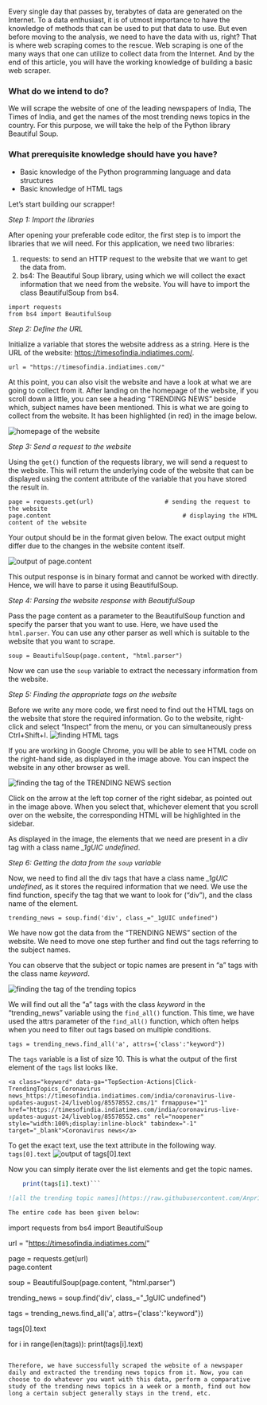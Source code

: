 Every single day that passes by, terabytes of data are generated on the Internet. To a data enthusiast, it is of utmost importance to have the knowledge of methods that can be used to put that data to use. But even before moving to the analysis, we need to have the data with us, right? That is where web scraping comes to the rescue. Web scraping is one of the many ways that one can utilize to collect data from the Internet. And by the end of this article, you will have the working knowledge of building a basic web scraper.

### What do we intend to do?
We will scrape the website of one of the leading newspapers of India, The Times of India, and get the names of the most trending news topics in the country. For this purpose, we will take the help of the Python library Beautiful Soup. 

### What prerequisite knowledge should have you have?
- Basic knowledge of the Python programming language and data structures
- Basic knowledge of HTML tags

Let’s start building our scrapper!

*Step 1: Import the libraries*

After opening your preferable code editor, the first step is to import the libraries that we will need. For this application, we need two libraries:
1. requests: to send an HTTP request to the website that we want to get the data from.
2. bs4:  The Beautiful Soup library, using which we will collect the exact information that we need from the website. You will have to import the class BeautifulSoup from bs4. 

```
import requests
from bs4 import BeautifulSoup
``` 
*Step 2: Define the URL*

Initialize a variable that stores the website address as a string. Here is the URL of the website: https://timesofindia.indiatimes.com/. 

`url = "https://timesofindia.indiatimes.com/"`

At this point, you can also visit the website and have a look at what we are going to collect from it. After landing on the homepage of the website, if you scroll down a little, you can see a heading “TRENDING NEWS” beside which, subject names have been mentioned. This is what we are going to collect from the website. It has been highlighted (in red) in the image below.

![homepage of the website](https://raw.githubusercontent.com/Anpr1211/Data-files/master/image/website_img_1.png)

*Step 3: Send a request to the website*

Using the `get()` function of the requests library, we will send a request to the website. This will return the underlying code of the website that can be displayed using the content attribute of the variable that you have stored the result in. 

```
page = requests.get(url)                    # sending the request to the website
page.content                                     # displaying the HTML content of the website
```

Your output should be in the format given below. The exact output might differ due to the changes in the website content itself. 

![output of page.content](https://raw.githubusercontent.com/Anpr1211/Data-files/master/image/website_img_2.png)

This output response is in binary format and cannot be worked with directly. Hence, we will have to parse it using BeautifulSoup.

*Step 4: Parsing the website response with BeautifulSoup*

Pass the page content as a parameter to the BeautifulSoup function and specify the parser that you want to use. Here, we have used the `html.parser`. You can use any other parser as well which is suitable to the website that you want to scrape.

`soup = BeautifulSoup(page.content, "html.parser")`

Now we can use the `soup` variable to extract the necessary information from the website.

*Step 5: Finding the appropriate tags on the website*

Before we write any more code, we first need to find out the HTML tags on the website that store the required information. Go to the website, right-click and select “Inspect” from the menu, or you can simultaneously press Ctrl+Shift+I. 
![finding HTML tags](https://raw.githubusercontent.com/Anpr1211/Data-files/master/image/website_img_3.png)

If you are working in Google Chrome, you will be able to see HTML code on the right-hand side, as displayed in the image above. You can inspect the website in any other browser as well. 

![finding the tag of the TRENDING NEWS section](https://raw.githubusercontent.com/Anpr1211/Data-files/master/image/website_img_4.png)

Click on the arrow at the left top corner of the right sidebar, as pointed out in the image above. When you select that, whichever element that you scroll over on the website, the corresponding HTML will be highlighted in the sidebar. 

As displayed in the image, the elements that we need are present in a div tag with a class name *_1gUIC undefined*. 

*Step 6: Getting the data from the `soup` variable*

Now, we need to find all the div tags that have a class name *_1gUIC undefined*, as it stores the required information that we need. We use the find function, specify the tag that we want to look for (“div”), and the class name of the element. 

`trending_news = soup.find('div', class_="_1gUIC undefined")`

We have now got the data from the “TRENDING NEWS” section of the website. We need to move one step further and find out the tags referring to the subject names. 

You can observe that the subject or topic names are present in “a” tags with the class name *keyword*.

![finding the tag of the trending topics](https://raw.githubusercontent.com/Anpr1211/Data-files/master/image/website_image_5.png)

We will find out all the “a” tags with the class *keyword* in the “trending_news” variable using the `find_all()` function. This time, we have used the attrs parameter of the `find_all()` function, which often helps when you need to filter out tags based on multiple conditions. 

`tags = trending_news.find_all('a', attrs={'class':"keyword"})`

The `tags` variable is a list of size 10. This is what the output of the first element of the `tags` list looks like. 

`<a class="keyword" data-ga="TopSection-Actions|Click-TrendingTopics_Coronavirus news_https://timesofindia.indiatimes.com/india/coronavirus-live-updates-august-24/liveblog/85578552.cms/1" frmappuse="1" href="https://timesofindia.indiatimes.com/india/coronavirus-live-updates-august-24/liveblog/85578552.cms" rel="noopener" style="width:100%;display:inline-block" tabindex="-1" target="_blank">Coronavirus news</a>
`

To get the exact text, use the text attribute in the following way.
`tags[0].text`
![output of tags[0].text](https://raw.githubusercontent.com/Anpr1211/Data-files/master/image/website_img_6.png)

Now you can simply iterate over the list elements and get the topic names. 
```for i in range(len(tags)):
    print(tags[i].text)```
    
![all the trending topic names](https://raw.githubusercontent.com/Anpr1211/Data-files/master/image/website_img_7.png)

The entire code has been given below:
```
import requests
from bs4 import BeautifulSoup

url = "https://timesofindia.indiatimes.com/"

page = requests.get(url)                    
page.content                                

soup = BeautifulSoup(page.content, "html.parser")

trending_news = soup.find('div', class_="_1gUIC undefined")

tags = trending_news.find_all('a', attrs={'class':"keyword"})

tags[0].text

for i in range(len(tags)):
    print(tags[i].text)
```

Therefore, we have successfully scraped the website of a newspaper daily and extracted the trending news topics from it. Now, you can choose to do whatever you want with this data, perform a comparative study of the trending news topics in a week or a month, find out how long a certain subject generally stays in the trend, etc. 
